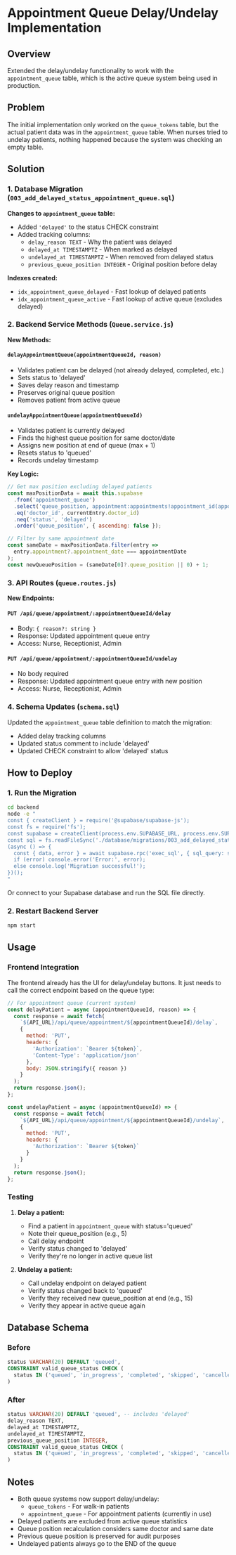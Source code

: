 # Appointment Queue Delay/Undelay Implementation

## Overview
Extended the delay/undelay functionality to work with the `appointment_queue` table, which is the active queue system being used in production.

## Problem
The initial implementation only worked on the `queue_tokens` table, but the actual patient data was in the `appointment_queue` table. When nurses tried to undelay patients, nothing happened because the system was checking an empty table.

## Solution

### 1. Database Migration (`003_add_delayed_status_appointment_queue.sql`)

**Changes to `appointment_queue` table:**
- Added `'delayed'` to the status CHECK constraint
- Added tracking columns:
  - `delay_reason TEXT` - Why the patient was delayed
  - `delayed_at TIMESTAMPTZ` - When marked as delayed
  - `undelayed_at TIMESTAMPTZ` - When removed from delayed status
  - `previous_queue_position INTEGER` - Original position before delay

**Indexes created:**
- `idx_appointment_queue_delayed` - Fast lookup of delayed patients
- `idx_appointment_queue_active` - Fast lookup of active queue (excludes delayed)

### 2. Backend Service Methods (`Queue.service.js`)

**New Methods:**

#### `delayAppointmentQueue(appointmentQueueId, reason)`
- Validates patient can be delayed (not already delayed, completed, etc.)
- Sets status to 'delayed'
- Saves delay reason and timestamp
- Preserves original queue position
- Removes patient from active queue

#### `undelayAppointmentQueue(appointmentQueueId)`
- Validates patient is currently delayed
- Finds the highest queue position for same doctor/date
- Assigns new position at end of queue (max + 1)
- Resets status to 'queued'
- Records undelay timestamp

**Key Logic:**
```javascript
// Get max position excluding delayed patients
const maxPositionData = await this.supabase
  .from('appointment_queue')
  .select('queue_position, appointment:appointments!appointment_id(appointment_date)')
  .eq('doctor_id', currentEntry.doctor_id)
  .neq('status', 'delayed')
  .order('queue_position', { ascending: false });

// Filter by same appointment date
const sameDate = maxPositionData.filter(entry => 
  entry.appointment?.appointment_date === appointmentDate
);
const newQueuePosition = (sameDate[0]?.queue_position || 0) + 1;
```

### 3. API Routes (`queue.routes.js`)

**New Endpoints:**

#### `PUT /api/queue/appointment/:appointmentQueueId/delay`
- Body: `{ reason?: string }`
- Response: Updated appointment queue entry
- Access: Nurse, Receptionist, Admin

#### `PUT /api/queue/appointment/:appointmentQueueId/undelay`
- No body required
- Response: Updated appointment queue entry with new position
- Access: Nurse, Receptionist, Admin

### 4. Schema Updates (`schema.sql`)

Updated the `appointment_queue` table definition to match the migration:
- Added delay tracking columns
- Updated status comment to include 'delayed'
- Updated CHECK constraint to allow 'delayed' status

## How to Deploy

### 1. Run the Migration
```bash
cd backend
node -e "
const { createClient } = require('@supabase/supabase-js');
const fs = require('fs');
const supabase = createClient(process.env.SUPABASE_URL, process.env.SUPABASE_SERVICE_KEY);
const sql = fs.readFileSync('./database/migrations/003_add_delayed_status_appointment_queue.sql', 'utf8');
(async () => {
  const { data, error } = await supabase.rpc('exec_sql', { sql_query: sql });
  if (error) console.error('Error:', error);
  else console.log('Migration successful!');
})();
"
```

Or connect to your Supabase database and run the SQL file directly.

### 2. Restart Backend Server
```bash
npm start
```

## Usage

### Frontend Integration

The frontend already has the UI for delay/undelay buttons. It just needs to call the correct endpoint based on the queue type:

```javascript
// For appointment queue (current system)
const delayPatient = async (appointmentQueueId, reason) => {
  const response = await fetch(
    `${API_URL}/api/queue/appointment/${appointmentQueueId}/delay`,
    {
      method: 'PUT',
      headers: {
        'Authorization': `Bearer ${token}`,
        'Content-Type': 'application/json'
      },
      body: JSON.stringify({ reason })
    }
  );
  return response.json();
};

const undelayPatient = async (appointmentQueueId) => {
  const response = await fetch(
    `${API_URL}/api/queue/appointment/${appointmentQueueId}/undelay`,
    {
      method: 'PUT',
      headers: {
        'Authorization': `Bearer ${token}`
      }
    }
  );
  return response.json();
};
```

### Testing

1. **Delay a patient:**
   - Find a patient in `appointment_queue` with status='queued'
   - Note their queue_position (e.g., 5)
   - Call delay endpoint
   - Verify status changed to 'delayed'
   - Verify they're no longer in active queue list

2. **Undelay a patient:**
   - Call undelay endpoint on delayed patient
   - Verify status changed back to 'queued'
   - Verify they received new queue_position at end (e.g., 15)
   - Verify they appear in active queue again

## Database Schema

### Before
```sql
status VARCHAR(20) DEFAULT 'queued',
CONSTRAINT valid_queue_status CHECK (
  status IN ('queued', 'in_progress', 'completed', 'skipped', 'cancelled')
)
```

### After
```sql
status VARCHAR(20) DEFAULT 'queued', -- includes 'delayed'
delay_reason TEXT,
delayed_at TIMESTAMPTZ,
undelayed_at TIMESTAMPTZ,
previous_queue_position INTEGER,
CONSTRAINT valid_queue_status CHECK (
  status IN ('queued', 'in_progress', 'completed', 'skipped', 'cancelled', 'delayed')
)
```

## Notes

- Both queue systems now support delay/undelay:
  - `queue_tokens` - For walk-in patients
  - `appointment_queue` - For appointment patients (currently in use)
- Delayed patients are excluded from active queue statistics
- Queue position recalculation considers same doctor and same date
- Previous queue position is preserved for audit purposes
- Undelayed patients always go to the END of the queue
